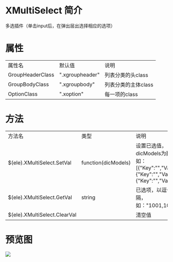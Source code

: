 # XMultiSelect 简介
多选插件（单击input后，在弹出层出选择相应的选项）

# 属性 #
<table>
<tr>
<td>属性名</td>
<td>默认值</td>
<td>说明</td>
</tr>
<tr>
<td>GroupHeaderClass</td>
<td>".xgroupheader"</td>
<td>列表分类的头class</td>
</tr>
<tr>
<td>GroupBodyClass</td>
<td>".xgroupbody"</td>
<td>列表分类的主体class</td>
</tr>
<tr>
<td>OptionClass</td>
<td>".xoption"</td>
<td>每一项的class</td>
</tr>
</table>

# 方法 #
<table>
<tr>
<td>方法名</td>
<td>类型</td>
<td>说明</td>
</tr>
<tr>
<td>$(ele).XMultiSelect.SetVal</td>
<td>function(dicModels)</td>
<td>
设置已选值，dicModels为数组，如：[{"Key":"","Val":""},{"Key":"","Val":""},{"Key":"","Val":""}]
</td>
</tr>
<tr>
<td>$(ele).XMultiSelect.GetVal</td>
<td>string</td>
<td>已选项，以逗号分隔，如："1001,1002"</td>
</tr>
<tr>
<td>$(ele).XMultiSelect.ClearVal</td>
<td></td>
<td>清空值</td>
</tr>
</table>

# 预览图

![](https://raw.githubusercontent.com/xucongli1989/XMultiSelect/master/XMultiSelect/img1.jpg)
